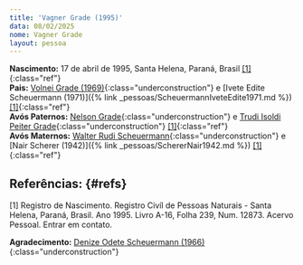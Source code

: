```yaml
---
title: 'Vagner Grade (1995)'
data: 08/02/2025
nome: Vagner Grade
layout: pessoa
---
```


**Nascimento:** 17 de abril de 1995, Santa Helena, Paraná, Brasil [[1]](#refs){:class="ref"}<br/>
**Pais:** [Volnei Grade (1969)](){:class="underconstruction"} e [Ivete Edite Scheuermann (1971)]({% link _pessoas/ScheuermannIveteEdite1971.md %}) [[1]](#refs){:class="ref"}<br/>
**Avós Paternos:** [Nelson Grade](){:class="underconstruction"} e [Trudi Isoldi Peiter Grade](){:class="underconstruction"} [[1]](#refs){:class="ref"}<br/>
**Avós Maternos:** [Walter Rudi Scheuermann](){:class="underconstruction"} e [Nair Scherer (1942)]({% link _pessoas/SchererNair1942.md %}) [[1]](#refs){:class="ref"}<br/>

## Referências:  {#refs} 

[1] Registro de Nascimento. Registro Civíl de Pessoas Naturais - Santa Helena, Paraná, Brasil. Ano 1995. Livro A-16, Folha 239, Num. 12873. Acervo Pessoal. Entrar em contato.

**Agradecimento:** [Denize Odete Scheuermann (1966)](){:class="underconstruction"}